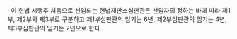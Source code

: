 · 이 헌법 시행후 처음으로 선임되는 헌법재판소심판관은 선임자의 정하는 바에 따라 제1부, 제2부와 제3부로 구분하고 제1부심판관의 임기는 6년, 제2부심판관의 임기는 4년, 제3부심판관의 임기는 2년으로 한다.

